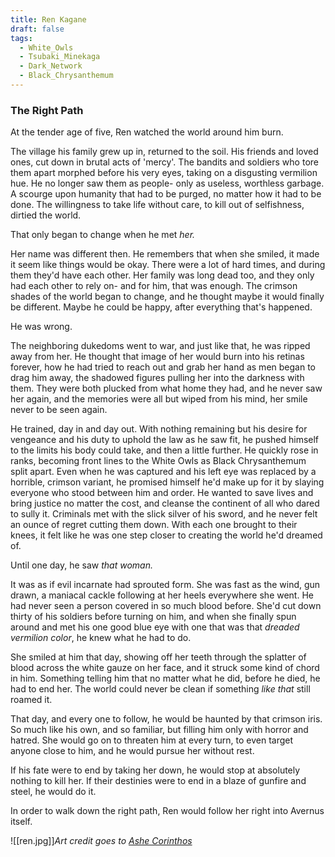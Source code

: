 ```yaml
---
title: Ren Kagane
draft: false
tags:
  - White_Owls
  - Tsubaki_Minekaga
  - Dark_Network
  - Black_Chrysanthemum
---
```

### The Right Path

At the tender age of five, Ren watched the world around him burn. 

The village his family grew up in, returned to the soil. His friends and loved ones, cut down in brutal acts of 'mercy'. The bandits and soldiers who tore them apart morphed before his very eyes, taking on a disgusting vermilion hue. He no longer saw them as people- only as useless, worthless garbage. A scourge upon humanity that had to be purged, no matter how it had to be done. The willingness to take life without care, to kill out of selfishness, dirtied the world. 

That only began to change when he met *her.* 

Her name was different then. He remembers that when she smiled, it made it seem like things would be okay. There were a lot of hard times, and during them they'd have each other. Her family was long dead too, and they only had each other to rely on- and for him, that was enough. The crimson shades of the world began to change, and he thought maybe it would finally be different. Maybe he could be happy, after everything that's happened. 

He was wrong. 

The neighboring dukedoms went to war, and just like that, he was ripped away from her. He thought that image of her would burn into his retinas forever, how he had tried to reach out and grab her hand as men began to drag him away, the shadowed figures pulling her into the darkness with them. They were both plucked from what home they had, and he never saw her again, and the memories were all but wiped from his mind, her smile never to be seen again. 

He trained, day in and day out. With nothing remaining but his desire for vengeance and his duty to uphold the law as he saw fit, he pushed himself to the limits his body could take, and then a little further. He quickly rose in ranks, becoming front lines to the White Owls as Black Chrysanthemum split apart. Even when he was captured and his left eye was replaced by a horrible, crimson variant, he promised himself he'd make up for it by slaying everyone who stood between him and order. He wanted to save lives and bring justice no matter the cost, and cleanse the continent of all who dared to sully it. Criminals met with the slick silver of his sword, and he never felt an ounce of regret cutting them down. With each one brought to their knees, it felt like he was one step closer to creating the world he'd dreamed of. 

Until one day, he saw *that woman.* 

It was as if evil incarnate had sprouted form. She was fast as the wind, gun drawn, a maniacal cackle following at her heels everywhere she went. He had never seen a person covered in so much blood before. She'd cut down thirty of his soldiers before turning on him, and when she finally spun around and met his one good blue eye with one that was that *dreaded vermilion color*, he knew what he had to do.

She smiled at him that day, showing off her teeth through the splatter of blood across the white gauze on her face, and it struck some kind of chord in him. Something telling him that no matter what he did, before he died, he had to end her. The world could never be clean if something *like that* still roamed it.

That day, and every one to follow, he would be haunted by that crimson iris. So much like his own, and so familiar, but filling him only with horror and hatred. She would go on to threaten him at every turn, to even target anyone close to him, and he would pursue her without rest.

If his fate were to end by taking her down, he would stop at absolutely nothing to kill her. If their destinies were to end in a blaze of gunfire and steel, he would do it. 

In order to walk down the right path, Ren would follow her right into Avernus itself. 

![[ren.jpg]]*Art credit goes to [Ashe Corinthos](https://www.fanfiction.net/u/5013994/Ashe-Corinthos)*